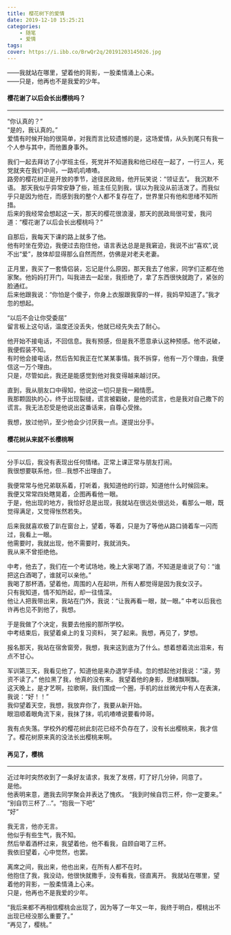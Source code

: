 ```yaml
---
title: 樱花树下的爱情
date: 2019-12-10 15:25:21
categories:
    - 随笔
    - 爱情
tags:
cover: https://i.ibb.co/BrwQr2q/20191203145026.jpg
---
```

——我就站在哪里，望着他的背影，一股柔情涌上心来。    
——只是，他再也不是我爱的少年。  
<!-- more --> 

#### 樱花谢了以后会长出樱桃吗？
---
“你认真的？”    
“是的，我认真的。”  
爱情有时候开始的很简单，对我而言比较遗憾的是，这场爱情，从头到尾只有我一个人参与其中，而他置身事外。    

我们一起去拜访了小学班主任，死党并不知道我和他已经在一起了，一行三人，死党就夹在我们中间，一路叽叽喳喳。    
路旁的樱花树正是开放的季节，途径民政局，他开玩笑说：“领证去”。 我沉默不语。 
那天我似乎异常安静了些，班主任见到我，误以为我没从前活泼了。而我似乎只是因为他在，而感到我的整个人都不复存在了，世界里只有他和思绪不知所措。    
后来的我经常会想起这一天，那天的樱花很浪漫，那天的民政局很可爱，我问道：“樱花谢了以后会长出樱桃吗？”      

自那后，我每天下课的路上就多了他。  
他有时坐在旁边，我便过去抱住他，语言表达总是是我窘迫，我说不出“喜欢”,说不出“爱”，肢体却显得那么自然而然，仿佛是对老夫老妻。 

正月里，我买了一套情侣装，忘记是什么原因，那天我去了他家，同学们正都在他家聚。他妈妈打开门，叫我进去一起坐，我拒绝了，拿了东西很快就跑了，紧张的脸通红。    
后来他跟我说：“你怕是个傻子，你身上衣服跟我穿的一样，我妈早知道了。”我才忽的想起。  

“以后不会让你受委屈”    
留言板上这句话，温度还没丢失，他就已经先失去了耐心。

他开始不接电话，不回信息。我有预感，但是我不愿意承认这种预感。他不说破，我便假装不知。  
有时他会接电话，然后告知我正在忙某某事情。我不拆穿，他有一万个理由，我便信这一万个理由。    
只是，尽管如此，我还是能感觉到他对我变得越来越讨厌。

直到，我从朋友口中得知，他说这一切只是我一厢情愿。  
我那颗固执的心，终于出现裂缝，谎言被戳破，是他的谎言，也是我对自己撒下的谎言。我无法忍受是他说出这番话来，自尊心受挫。  

我想，放过他叭，至少他会少讨厌我一点。遂提出分手。  

#### 樱花树从来就不长樱桃啊
---
分手以后，我没有表现出任何情绪。正常上课正常与朋友打闹。    
我很想要联系他，但...我想不出理由了。   

我便常常与他兄弟联系着，打听着，我知道他的行踪，知道他什么时候回来。    
我便又常常四处瞎晃着，企图再看他一眼。  
于是，他出现的地方，我恰好总是出现，我就站在很远处很远处，看那么一眼，既觉得满足，又觉得怅然若失。  

后来我就喜欢极了趴在窗台上，望着，等着，只是为了等他从路口骑着车一闪而过，我看上一眼。  
他需要时，我就出现，他不需要时，我就消失。  
我从来不曾拒绝他。  

中考，他去了，我们在一个考试场地，晚上大家喝了酒，不知道是谁说了句：“谁把这白酒喝了，谁就可以亲他。”    
我喝了那杯酒，望着他，周围的人在起哄，所有人都觉得是因为我女汉子。  
只有我知道，情不知所起，却一往情深。    
他让人把我带出来，我站在门外，我说：“让我再看一眼，就一眼。” 中考以后我也许再也见不到他了，我想。  

于是我做了个决定，我要去他报的那所学校。    
中考结束后，我望着桌上的复习资料， 哭了起来。我想，再见了，梦想。   

报名那天，我站在宿舍窗旁，我想，我来这到底为了什么。想着想着流出泪来，有点不甘心。  

军训第三天，我看见他了，知道他是来办退学手续。忽的想起他对我说：“滚，劳资不读了。” 他拉黑了我，他真的没有来。 我望着他的身影，思绪飘啊飘。  
这天晚上，是才艺啊，拉歌啊，我们围成一个圈，手机的丝丝微光中有人在表演，我说：“好！！”  
我仰望着天空，我想，我放弃你了，我要从新开始。  
眼泪顺着眼角流下来，我抹了抹，叽叽喳喳说要看帅哥。  

我有点失落。学校外的樱花树此刻花已经不负存在了，没有长出樱桃来，我才信了。樱花树原来真的没法长出樱桃来啊。  

#### 再见了，樱桃  
---
近过年时突然收到了一条好友请求，我发了发楞，盯了好几分钟，同意了。  
是他。  
他表明来意，邀我去同学聚会并表达了愧疚。
“我到时候自罚三杯，你一定要来。”    
“别自罚三杯了...”。“抱我一下吧”     
“好”    

我无言，他亦无言。  
他似乎有些生气，我不知。    
然后举着酒杯过来，我望着他，他不看我，自顾自喝了三杯。  
我依旧望着，心中觉然，也罢。    

离席之间，我出来，他也出来，在所有人都不在时。  
他抱住了我，我没动，他很快就撒手，没有看我，径直离开。
我就站在哪里，望着他的背影，一股柔情涌上心来。      
只是，他再也不是我爱的少年。  

“我后来都不再相信樱桃会出现了，因为等了一年又一年，我终于明白，樱桃出不出现已经没那么重要了。”  
“再见了，樱桃。”
<!-- more -->